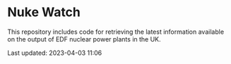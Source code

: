 # Nuke Watch

This repository includes code for retrieving the latest information available on the output of EDF nuclear power plants in the UK.

Last updated: 2023-04-03 11:06